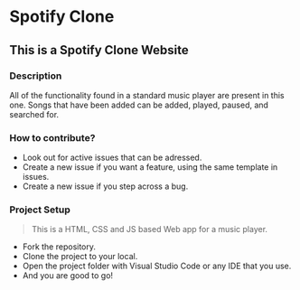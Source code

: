 # Spotify Clone

## This is a Spotify Clone Website

### Description
All of the functionality found in a standard music player are present in this one. Songs that have been added can be added, played, paused, and searched for.

### How to contribute?
- Look out for active issues that can be adressed.
- Create a new issue if you want a feature, using the same template in issues.
- Create a new issue if you step across a bug.

### Project Setup
>This is a HTML, CSS and JS based Web app for a music player.

- Fork the repository.
- Clone the project to your local.
- Open the project folder with Visual Studio Code or any IDE that you use.
- And you are good to go!